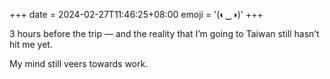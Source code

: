 +++
date = 2024-02-27T11:46:25+08:00
emoji = '(◐‿◑)﻿'
+++

3 hours before the trip — and the reality that I’m going to Taiwan still hasn’t hit me yet. 

My mind still veers towards work. 